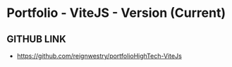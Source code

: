 # Portfolio - ViteJS - Version (Current)

## GITHUB LINK

- https://github.com/reignwestry/portfolioHighTech-ViteJs
